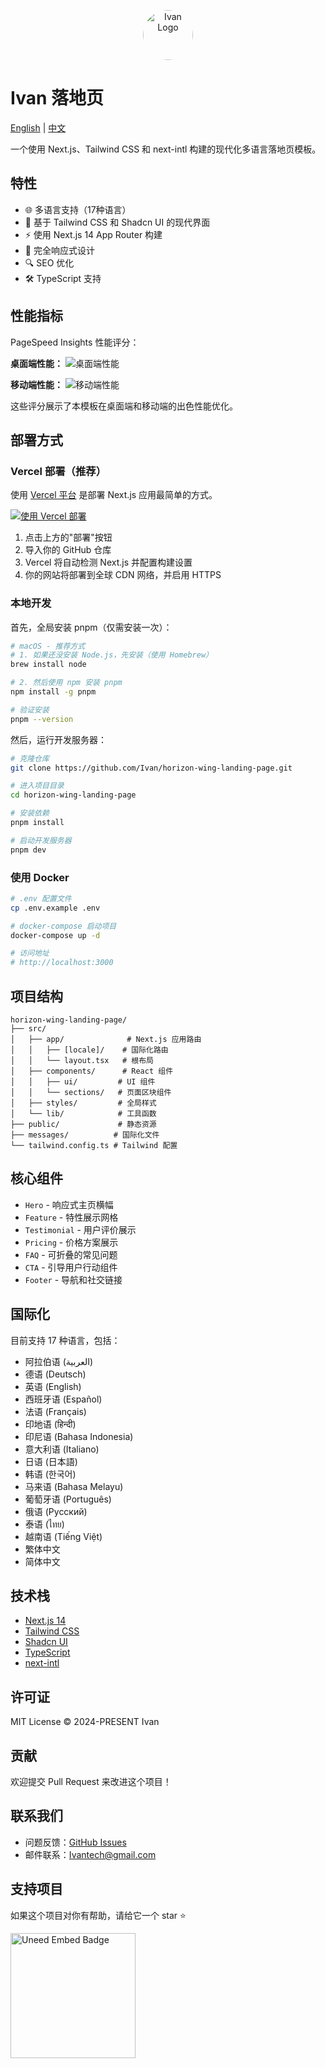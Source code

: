 <p align="center">
  <img src="public/logo.svg" alt="Ivan Logo" width="80" height="80" style="border-radius: 50%;" />
</p>

# Ivan 落地页

[English](./README.md) | [中文](./README.zh.md)

一个使用 Next.js、Tailwind CSS 和 next-intl 构建的现代化多语言落地页模板。

## 特性

- 🌐 多语言支持（17种语言）
- 🎨 基于 Tailwind CSS 和 Shadcn UI 的现代界面
- ⚡ 使用 Next.js 14 App Router 构建
- 📱 完全响应式设计
- 🔍 SEO 优化
- 🛠 TypeScript 支持

## 性能指标

PageSpeed Insights 性能评分：

**桌面端性能：**
![桌面端性能](/public/1.png)

**移动端性能：**
![移动端性能](/public/2.png)

这些评分展示了本模板在桌面端和移动端的出色性能优化。

## 部署方式

### Vercel 部署（推荐）

使用 [Vercel 平台](https://vercel.com) 是部署 Next.js 应用最简单的方式。

[![使用 Vercel 部署](https://vercel.com/button)](https://vercel.com/new/clone?repository-url=https%3A%2F%2Fgithub.com%2FIvan%2Fhorizon-wing-landing-page)

1. 点击上方的"部署"按钮
2. 导入你的 GitHub 仓库
3. Vercel 将自动检测 Next.js 并配置构建设置
4. 你的网站将部署到全球 CDN 网络，并启用 HTTPS

### 本地开发

首先，全局安装 pnpm（仅需安装一次）：

```bash
# macOS - 推荐方式
# 1. 如果还没安装 Node.js，先安装（使用 Homebrew）
brew install node

# 2. 然后使用 npm 安装 pnpm
npm install -g pnpm

# 验证安装
pnpm --version
```

然后，运行开发服务器：

```bash
# 克隆仓库
git clone https://github.com/Ivan/horizon-wing-landing-page.git

# 进入项目目录
cd horizon-wing-landing-page

# 安装依赖
pnpm install

# 启动开发服务器
pnpm dev
```

### 使用 Docker

```bash
# .env 配置文件
cp .env.example .env

# docker-compose 启动项目
docker-compose up -d

# 访问地址
# http://localhost:3000
```

## 项目结构

```shell
horizon-wing-landing-page/
├── src/
│   ├── app/              # Next.js 应用路由
│   │   ├── [locale]/    # 国际化路由
│   │   └── layout.tsx   # 根布局
│   ├── components/      # React 组件
│   │   ├── ui/         # UI 组件
│   │   └── sections/   # 页面区块组件
│   ├── styles/         # 全局样式
│   └── lib/            # 工具函数
├── public/             # 静态资源
├── messages/          # 国际化文件
└── tailwind.config.ts # Tailwind 配置
```

## 核心组件

- `Hero` - 响应式主页横幅
- `Feature` - 特性展示网格
- `Testimonial` - 用户评价展示
- `Pricing` - 价格方案展示
- `FAQ` - 可折叠的常见问题
- `CTA` - 引导用户行动组件
- `Footer` - 导航和社交链接

## 国际化

目前支持 17 种语言，包括：

- 阿拉伯语 (العربية)
- 德语 (Deutsch)
- 英语 (English)
- 西班牙语 (Español)
- 法语 (Français)
- 印地语 (हिन्दी)
- 印尼语 (Bahasa Indonesia)
- 意大利语 (Italiano)
- 日语 (日本語)
- 韩语 (한국어)
- 马来语 (Bahasa Melayu)
- 葡萄牙语 (Português)
- 俄语 (Русский)
- 泰语 (ไทย)
- 越南语 (Tiếng Việt)
- 繁体中文
- 简体中文

## 技术栈

- [Next.js 14](https://nextjs.org/)
- [Tailwind CSS](https://tailwindcss.com/)
- [Shadcn UI](https://ui.shadcn.com/)
- [TypeScript](https://www.typescriptlang.org/)
- [next-intl](https://next-intl-docs.vercel.app/)

## 许可证

MIT License © 2024-PRESENT Ivan

## 贡献

欢迎提交 Pull Request 来改进这个项目！

## 联系我们

- 问题反馈：[GitHub Issues](https://github.com/Ivan/horizon-wing-landing-page/issues)
- 邮件联系：<Ivantech@gmail.com>

## 支持项目

如果这个项目对你有帮助，请给它一个 star ⭐️

<a href="https://www.uneed.best/tool/Ivan-landing-page">
  <img src="https://www.uneed.best/EMBED3.png" alt="Uneed Embed Badge" width="200" height="auto" />
</a>
